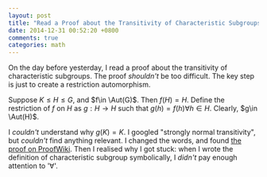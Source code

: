 ```yaml
---
layout: post
title: "Read a Proof about the Transitivity of Characteristic Subgroups"
date: 2014-12-31 00:52:20 +0800
comments: true
categories: math
---
```


On the day before yesterday, I read a proof about the transitivity of
characteristic subgroups.  The proof *shouldn't* be too difficult.
The key step is just to create a restriction automorphism.

Suppose $K\le H\le G$, and $f\in \Aut(G)$.  Then $f(H)=H$.  Define the
restriction of $f$ on $H$ as $g:H\to H$ such that $g(h)=f(h)\forall h
\in H$.  Clearly, $g\in \Aut(H)$.

I *couldn't* understand why $g(K)=K$.  I googled "strongly normal
transitivity", but *couldn't* find anything relevant.  I changed the
words, and found [the proof on ProofWiki][pf].  Then I realised why I
got stuck: when I wrote the definition of characteristic subgroup
symbolically, I *didn't* pay enough attention to '∀'.

[pf]: https://www.proofwiki.org/wiki/Definition:Characteristic_Subgroup

